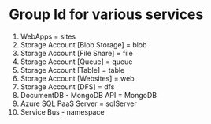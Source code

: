 # Group Id for various services

1. WebApps = sites
2. Storage Account [Blob Storage] = blob
3. Storage Account [File Share] = file
4. Storage Account [Queue] = queue
5. Storage Account [Table] = table
6. Storage Account [Websites] = web
7. Storage Account [DFS] = dfs
8. DocumentDB - MongoDB API = MongoDB
9. Azure SQL PaaS Server = sqlServer
10. Service Bus - namespace
